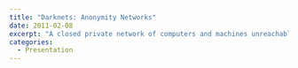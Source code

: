 ```yaml
---
title: "Darknets: Anonymity Networks"
date: 2011-02-08
excerpt: "A closed private network of computers and machines unreachable by others on the internet. Typically used for file sharing or other covert communications."
categories:
  - Presentation
---
```


<script async class="speakerdeck-embed" data-id="508bdb8ec2114000020266e8" data-ratio="1.6" src="//speakerdeck.com/assets/embed.js"></script>
